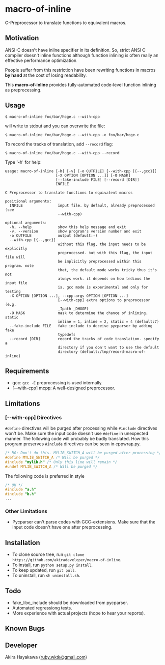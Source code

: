 # macro-of-inline

C-Preprocessor to translate functions to equivalent macros.

## Motivation

ANSI-C doesn't have inilne specifier in its definition.
So, strict ANSI C compiler doesn't inline functions although
function inlining is often really an effective performance optimization.

People suffer from this restriction
have been rewriting functions in macros **by hand** at the cost of
losing readability.

This **macro-of-inline** provides fully-automated
code-level function inlining as preprocessing.

## Usage

```
$ macro-of-inline foo/bar/hoge.c --with-cpp
```

will write to stdout and you can overwrite the file:


```
$ macro-of-inline foo/bar/hoge.c --with-cpp -o foo/bar/hoge.c
```

To record the tracks of translation, add `--record` flag:

```
$ macro-of-inline foo/bar/hoge.c --with-cpp --record
```

Type '-h' for help:

```
usage: macro-of-inline [-h] [-v] [-o OUTFILE] [--with-cpp [{--,gcc}]]
                       [-X OPTION [OPTION ...]] [-O MASK]
                       [--fake-include FILE] [--record [DIR]]
                       INFILE

C Preprocessor to translate functions to equivalent macros

positional arguments:
  INFILE                input file. by default, already preprocessed (see
                        --with-cpp)

optional arguments:
  -h, --help            show this help message and exit
  -v, --version         show program's version number and exit
  -o OUTFILE            output (default:-)
  --with-cpp [{--,gcc}]
                        without this flag, the input needs to be explicitly
                        preprocessed. but with this flag, the input file will
                        be implicitly preprocessed within this program. note
                        that, the default mode works tricky thus it's not
                        always work. it depends on how tedious the input file
                        is. gcc mode is experimental and only for testing
  -X OPTION [OPTION ...], --cpp-args OPTION [OPTION ...]
                        [--with-cpp] extra options to preprocessor (e.g.
                        _Ipath _DHOGE)
  -O MASK               mask to determine the chance of inlining. static
                        inline = 1, inline = 2, static = 4 (default:7)
  --fake-include FILE   fake include to deceive pycparser by adding fake
                        typedefs
  --record [DIR]        record the tracks of code translation. specify a
                        directory if you don't want to use the default
                        directory (default:/tmp/record-macro-of-inline)
```

## Requirements

- gcc: `gcc -E` preprocessing is used internally.
- [--with-cpp] mcpp: A well-designed preprocessor.

## Limitations

### [--with-cpp] Directives

`#define` directives will be purged after processing
while `#include` directives won't be. Make sure the input code doesn't use `#define` in unexpected manner.
The following code will probably be badly translated.
How this program preserves `#include` directives can be seen in cppwrap.py.

```c
/* NG: Don't do this. MYLIB_SWITCH_A will be purged after processing */
#define MYLIB_SWITCH_A /* Will be purged */
#include "mylib.h" /* Only this line will remain */
#undef MYLIB_SWITCH_A /* Will be purged */
```

The following code is preferred in style

```c
/* OK */
#include "a.h"
#include "b.h"
...
```

### Other Limitations

- Pycparser can't parse codes with GCC-extensions. Make sure that the input code doesn't have one after preprocessing.

## Installation

- To clone source tree, run `git clone https://github.com/akiradeveloper/macro-of-inline`.
- To install, run `python setup.py install`.
- To keep updated, run `git pull`.
- To uninstall, run `sh uninstall.sh`.

## Todo

- fake\_libc\_include should be downloaded from pycparser.
- Automated regressiong tests. 
- More experience with actual projects (hope to hear your reports).

## Known Bugs

## Developer

Akira Hayakawa (ruby.wktk@gmail.com)
